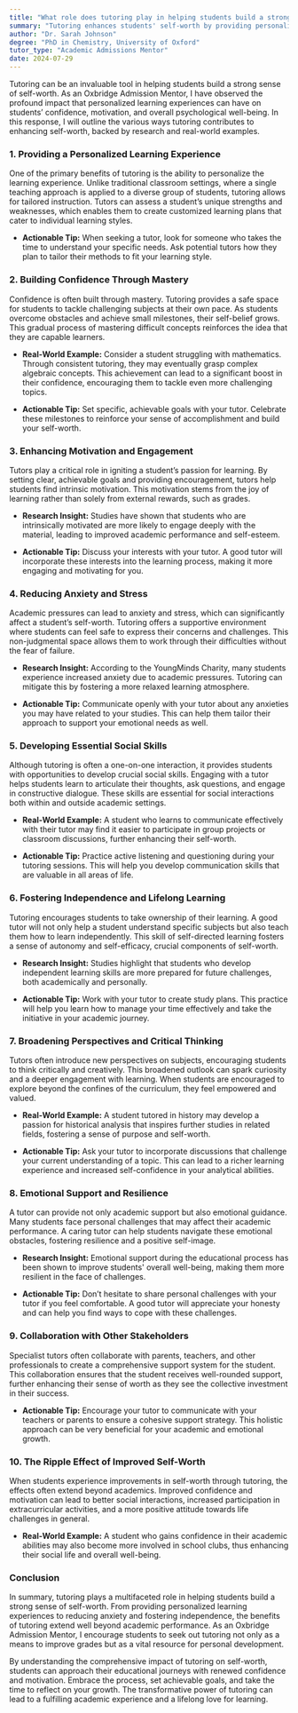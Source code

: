 ```yaml
---
title: "What role does tutoring play in helping students build a strong sense of self-worth?"
summary: "Tutoring enhances students' self-worth by providing personalized learning, boosting confidence, motivation, and overall well-being through tailored support."
author: "Dr. Sarah Johnson"
degree: "PhD in Chemistry, University of Oxford"
tutor_type: "Academic Admissions Mentor"
date: 2024-07-29
---
```


Tutoring can be an invaluable tool in helping students build a strong sense of self-worth. As an Oxbridge Admission Mentor, I have observed the profound impact that personalized learning experiences can have on students’ confidence, motivation, and overall psychological well-being. In this response, I will outline the various ways tutoring contributes to enhancing self-worth, backed by research and real-world examples.

### 1. Providing a Personalized Learning Experience

One of the primary benefits of tutoring is the ability to personalize the learning experience. Unlike traditional classroom settings, where a single teaching approach is applied to a diverse group of students, tutoring allows for tailored instruction. Tutors can assess a student’s unique strengths and weaknesses, which enables them to create customized learning plans that cater to individual learning styles.

- **Actionable Tip:** When seeking a tutor, look for someone who takes the time to understand your specific needs. Ask potential tutors how they plan to tailor their methods to fit your learning style.

### 2. Building Confidence Through Mastery

Confidence is often built through mastery. Tutoring provides a safe space for students to tackle challenging subjects at their own pace. As students overcome obstacles and achieve small milestones, their self-belief grows. This gradual process of mastering difficult concepts reinforces the idea that they are capable learners.

- **Real-World Example:** Consider a student struggling with mathematics. Through consistent tutoring, they may eventually grasp complex algebraic concepts. This achievement can lead to a significant boost in their confidence, encouraging them to tackle even more challenging topics.

- **Actionable Tip:** Set specific, achievable goals with your tutor. Celebrate these milestones to reinforce your sense of accomplishment and build your self-worth.

### 3. Enhancing Motivation and Engagement

Tutors play a critical role in igniting a student’s passion for learning. By setting clear, achievable goals and providing encouragement, tutors help students find intrinsic motivation. This motivation stems from the joy of learning rather than solely from external rewards, such as grades.

- **Research Insight:** Studies have shown that students who are intrinsically motivated are more likely to engage deeply with the material, leading to improved academic performance and self-esteem.

- **Actionable Tip:** Discuss your interests with your tutor. A good tutor will incorporate these interests into the learning process, making it more engaging and motivating for you.

### 4. Reducing Anxiety and Stress

Academic pressures can lead to anxiety and stress, which can significantly affect a student’s self-worth. Tutoring offers a supportive environment where students can feel safe to express their concerns and challenges. This non-judgmental space allows them to work through their difficulties without the fear of failure.

- **Research Insight:** According to the YoungMinds Charity, many students experience increased anxiety due to academic pressures. Tutoring can mitigate this by fostering a more relaxed learning atmosphere.

- **Actionable Tip:** Communicate openly with your tutor about any anxieties you may have related to your studies. This can help them tailor their approach to support your emotional needs as well.

### 5. Developing Essential Social Skills

Although tutoring is often a one-on-one interaction, it provides students with opportunities to develop crucial social skills. Engaging with a tutor helps students learn to articulate their thoughts, ask questions, and engage in constructive dialogue. These skills are essential for social interactions both within and outside academic settings.

- **Real-World Example:** A student who learns to communicate effectively with their tutor may find it easier to participate in group projects or classroom discussions, further enhancing their self-worth.

- **Actionable Tip:** Practice active listening and questioning during your tutoring sessions. This will help you develop communication skills that are valuable in all areas of life.

### 6. Fostering Independence and Lifelong Learning

Tutoring encourages students to take ownership of their learning. A good tutor will not only help a student understand specific subjects but also teach them how to learn independently. This skill of self-directed learning fosters a sense of autonomy and self-efficacy, crucial components of self-worth.

- **Research Insight:** Studies highlight that students who develop independent learning skills are more prepared for future challenges, both academically and personally.

- **Actionable Tip:** Work with your tutor to create study plans. This practice will help you learn how to manage your time effectively and take the initiative in your academic journey.

### 7. Broadening Perspectives and Critical Thinking

Tutors often introduce new perspectives on subjects, encouraging students to think critically and creatively. This broadened outlook can spark curiosity and a deeper engagement with learning. When students are encouraged to explore beyond the confines of the curriculum, they feel empowered and valued.

- **Real-World Example:** A student tutored in history may develop a passion for historical analysis that inspires further studies in related fields, fostering a sense of purpose and self-worth.

- **Actionable Tip:** Ask your tutor to incorporate discussions that challenge your current understanding of a topic. This can lead to a richer learning experience and increased self-confidence in your analytical abilities.

### 8. Emotional Support and Resilience

A tutor can provide not only academic support but also emotional guidance. Many students face personal challenges that may affect their academic performance. A caring tutor can help students navigate these emotional obstacles, fostering resilience and a positive self-image.

- **Research Insight:** Emotional support during the educational process has been shown to improve students' overall well-being, making them more resilient in the face of challenges.

- **Actionable Tip:** Don’t hesitate to share personal challenges with your tutor if you feel comfortable. A good tutor will appreciate your honesty and can help you find ways to cope with these challenges.

### 9. Collaboration with Other Stakeholders

Specialist tutors often collaborate with parents, teachers, and other professionals to create a comprehensive support system for the student. This collaboration ensures that the student receives well-rounded support, further enhancing their sense of worth as they see the collective investment in their success.

- **Actionable Tip:** Encourage your tutor to communicate with your teachers or parents to ensure a cohesive support strategy. This holistic approach can be very beneficial for your academic and emotional growth.

### 10. The Ripple Effect of Improved Self-Worth

When students experience improvements in self-worth through tutoring, the effects often extend beyond academics. Improved confidence and motivation can lead to better social interactions, increased participation in extracurricular activities, and a more positive attitude towards life challenges in general.

- **Real-World Example:** A student who gains confidence in their academic abilities may also become more involved in school clubs, thus enhancing their social life and overall well-being.

### Conclusion

In summary, tutoring plays a multifaceted role in helping students build a strong sense of self-worth. From providing personalized learning experiences to reducing anxiety and fostering independence, the benefits of tutoring extend well beyond academic performance. As an Oxbridge Admission Mentor, I encourage students to seek out tutoring not only as a means to improve grades but as a vital resource for personal development.

By understanding the comprehensive impact of tutoring on self-worth, students can approach their educational journeys with renewed confidence and motivation. Embrace the process, set achievable goals, and take the time to reflect on your growth. The transformative power of tutoring can lead to a fulfilling academic experience and a lifelong love for learning.
    